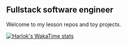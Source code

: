 ## Fullstack software engineer

Welcome to my lesson repos and toy projects.

[![Harlok's WakaTime stats](https://github-readme-stats.vercel.app/api/wakatime?username=nkrumahthis&layout=compact&theme=transparent&custom_title=What%20I%27ve%20been%20up%20to%20this%20week)](https://github.com/anuraghazra/github-readme-stats)
